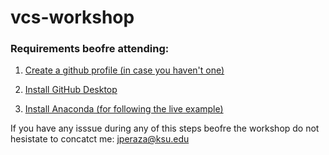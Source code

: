 # vcs-workshop

### Requirements beofre attending:


1. [Create a github profile (in case you haven't one)](https://github.com/join)

2. [Install GitHub Desktop](https://docs.github.com/en/desktop/installing-and-configuring-github-desktop/installing-and-authenticating-to-github-desktop/installing-github-desktop)

3. [Install Anaconda (for following the live example)](https://docs.anaconda.com/anaconda/install/index.html)

If you have any isssue during any of this steps beofre the workshop do not hesistate to concatct me: [jperaza@ksu.edu](mailto:jperaza@ksu.edu)